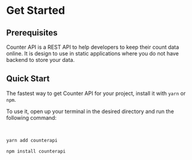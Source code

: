 # Get Started

## Prerequisites

Counter API is a REST API to help developers to keep their count data online. It is design to use in static applications
where you do not have backend to store your data.

## Quick Start

The fastest way to get Counter API for your project, install it with `yarn` or `npm`.

To use it, open up your terminal in the desired directory and run the following command:

<br/>

<CodeGroup>
<CodeGroupItem title="YARN">

```bash
yarn add counterapi
```
</CodeGroupItem>

<CodeGroupItem title="NPM">

```bash
npm install counterapi
```
</CodeGroupItem>
</CodeGroup>

